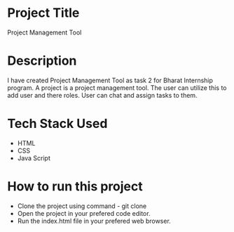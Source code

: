 # Project Title
Project Management Tool

# Description
I have created Project Management Tool as task 2 for Bharat Internship program.
A project is a project management tool. The user can utilize this to add user and there roles. User can chat and assign tasks to them.  

# Tech Stack Used

* HTML
* CSS
* Java Script

# How to run this project

* Clone the project using command - git clone 
* Open the project in your prefered code editor.
* Run the index.html file in your prefered web browser.
